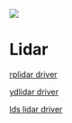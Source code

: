 ![](mappers.gif)

# Lidar

[rplidar driver]()

[ydlidar driver](https://github.com/MomsFriendlyRobotCompany/lds-lidar)

[lds lidar driver]()
